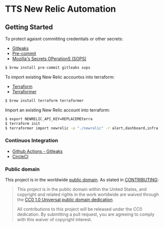 # TTS New Relic Automation

## Getting Started
To protect agaisnt committing credentials or other secrets:
- [Gitleaks](https://github.com/zricethezav/gitleaks#getting-started)
- [Pre-commit](https://pre-commit.com/#install)
- [Mozilla's Secrets OPerationS (SOPS)](https://github.com/mozilla/sops)

```bash
$ brew install pre-commit gitleaks sops
```

To import existing New Relic accountxs into terraform:
- [Terraform](https://www.terraform.io/downloads.html)
- [Terraformer](https://github.com/GoogleCloudPlatform/terraformer)

```bash
$ brew install terraform terraformer
```

Import an existing New Relic account into terraform:
```bash
$ export NEWRELIC_API_KEY=REPLACEMEterra
$ terraform init
$ terraformer import newrelic -o "./newrelic" -r alert,dashboard,infra,synthetics
```
### Continuos Integration
- [Github Actions - Gitleaks](https://github.com/marketplace/actions/gitleaks)
- [CircleCI](https://circleci.com)


### Public domain

This project is in the worldwide [public domain](LICENSE.md). As stated in [CONTRIBUTING](CONTRIBUTING.md):

> This project is in the public domain within the United States, and copyright and related rights in the work worldwide are waived through the [CC0 1.0 Universal public domain dedication](https://creativecommons.org/publicdomain/zero/1.0/).
>
> All contributions to this project will be released under the CC0 dedication. By submitting a pull request, you are agreeing to comply with this waiver of copyright interest.
